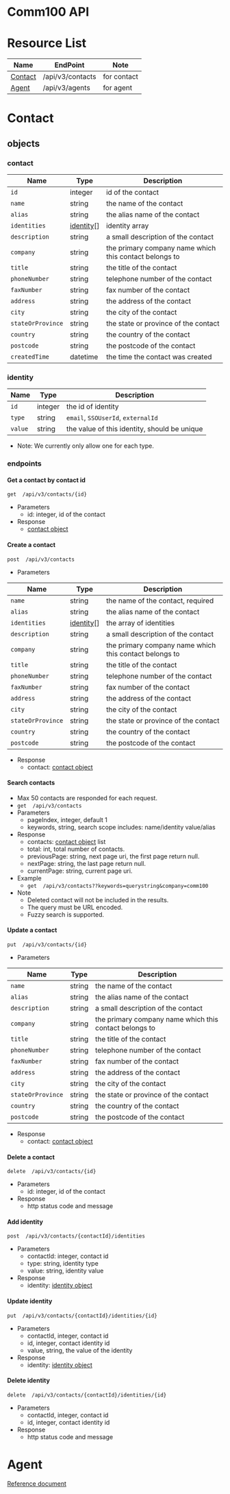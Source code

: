 # Comm100 API
# Resource List 
|Name|EndPoint|Note| 
|---|---|---| 
|[Contact](#contact)| /api/v3/contacts|for contact| 
|[Agent](#agent)| /api/v3/agents|for agent|

# Contact
## objects
### contact
| Name | Type | Description |
| - | - | - |
| `id` | integer | id of the contact |
| `name` | string |  the name of the contact |
| `alias` | string |  the alias name of the contact |
| `identities` | [identity](#identity)[] | identity array  |
| `description` | string | a small description of the contact |
| `company` | string | the primary company name which this contact belongs to |
| `title` | string | the title of the contact|
| `phoneNumber` | string | telephone number of the contact|
| `faxNumber` | string | fax number of the contact |
| `address` | string | the address of the contact  |
| `city` | string | the city of the contact  |
| `stateOrProvince` | string | the state or province of the contact |
| `country` | string |  the country of the contact |
| `postcode` | string | the postcode of the contact  |
| `createdTime` | datetime | the time the contact was created |
  
### identity
| Name | Type | Description | 
| - | - | - | 
| `id` | integer | the id of identity |
| `type` | string | `email`, `SSOUserId`, `externalId` |
| `value` | string | the value of this identity, should be unique |

- Note: We currently only allow one for each type.

### endpoints
#### Get a contact by contact id
`get  /api/v3/contacts/{id}`
- Parameters
    - id: integer, id of the contact
- Response
    - [contact object](#contact)

#### Create a contact
`post  /api/v3/contacts`
- Parameters 

| Name | Type | Description |
| - | - | - |
| `name` | string |  the name of the contact, required |
| `alias` | string |  the alias name of the contact |
| `identities` | [identity](#identity)[] | the array of identities |
| `description` | string | a small description of the contact |
| `company` | string | the primary company name which this contact belongs to |
| `title` | string | the title of the contact |
| `phoneNumber` | string | telephone number of the contact|
| `faxNumber` | string | fax number of the contact |
| `address` | string | the address of the contact  |
| `city` | string | the city of the contact  |
| `stateOrProvince` | string | the state or province of the contact |
| `country` | string |  the country of the contact |
| `postcode` | string | the postcode of the contact  |

- Response
    - contact: [contact object](#contact)

#### Search contacts
- Max 50 contacts are responded for each request.
- `get  /api/v3/contacts`
- Parameters
    - pageIndex, integer, default 1
    - keywords, string, search scope includes: name/identity value/alias 
- Response
    - contacts: [contact object](#contact) list
    - total: int, total number of contacts.
    - previousPage: string, next page uri, the first page return null.
    - nextPage: string, the last page return null.
    - currentPage: string, current page uri.
- Example
    - `get  /api/v3/contacts??keywords=querystring&company=comm100`
- Note
    - Deleted contact will not be included in the results.
    - The query must be URL encoded.
    - Fuzzy search is supported.

#### Update a contact
`put  /api/v3/contacts/{id}`
- Parameters

| Name | Type | Description |
| - | - | - |
| `name` | string |  the name of the contact |
| `alias` | string |  the alias name of the contact |
| `description` | string | a small description of the contact |
| `company` | string | the primary company name which this contact belongs to|
| `title` | string | the title of the contact|
| `phoneNumber` | string | telephone number of the contact|
| `faxNumber` | string | fax number of the contact |
| `address` | string | the address of the contact  |
| `city` | string | the city of the contact  |
| `stateOrProvince` | string | the state or province of the contact |
| `country` | string |  the country of the contact |
| `postcode` | string | the postcode of the contact |

- Response
    - contact: [contact object](#contact)

#### Delete a contact
 `delete  /api/v3/contacts/{id}`
- Parameters
    - id: integer, id of the contact
- Response
    - http status code and message

#### Add identity
`post  /api/v3/contacts/{contactId}/identities`
- Parameters
    - contactId: integer, contact id
    - type: string, identity type
    - value: string, identity value
- Response
    - identity: [identity object](#identity)

#### Update identity
`put  /api/v3/contacts/{contactId}/identities/{id}`
- Parameters
    - contactId, integer, contact id
    - id, integer, contact identity id
    - value, string, the value of the identity
- Response
    - identity: [identity object](#identity)

#### Delete identity
 `delete  /api/v3/contacts/{contactId}/identities/{id}`
- Parameters
    - contactId, integer, contact id
    - id, integer, contact identity id
- Response
    - http status code and message

# Agent
[Reference document](https://www.comm100.com/doc/api/introduction.htm#/Account?id=agent-json-format)